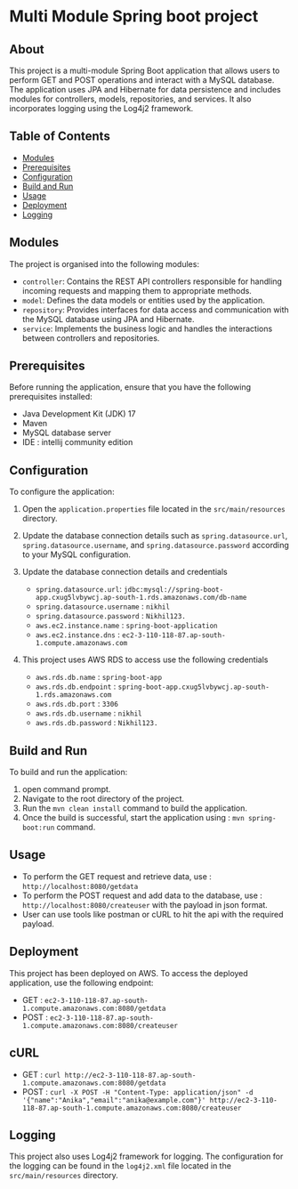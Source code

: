 # Multi Module Spring boot project

## About

This project is a multi-module Spring Boot application that allows users to perform GET and POST operations and interact with a MySQL database. The application uses JPA and Hibernate for data persistence and includes modules for controllers, models, repositories, and services. It also incorporates logging using the Log4j2 framework.  

## Table of Contents

- [Modules](#modules)
- [Prerequisites](#prerequisites)
- [Configuration](#configuration)
- [Build and Run](#build-and-run)
- [Usage](#usage)
- [Deployment](#Deployment)
- [Logging](#logging)


## Modules 

  The project is organised into the following modules:

 - `controller`: Contains the REST API controllers responsible for handling incoming requests and mapping them to appropriate methods.
 - `model`: Defines the data models or entities used by the application.
 - `repository`: Provides interfaces for data access and communication with the MySQL database using JPA and Hibernate.
 - `service`: Implements the business logic and handles the interactions between controllers and repositories.


## Prerequisites

Before running the application, ensure that you have the following prerequisites installed:

 - Java Development Kit (JDK) 17
 - Maven
 - MySQL database server
 - IDE : intellij community edition

## Configuration

To configure the application:

1. Open the `application.properties` file located in the `src/main/resources` directory.

2. Update the database connection details such as `spring.datasource.url`, `spring.datasource.username`, and `spring.datasource.password` according to your MySQL configuration.

3. Update the database connection details and credentials 
   - `spring.datasource.url`: `jdbc:mysql://spring-boot-app.cxug5lvbywcj.ap-south-1.rds.amazonaws.com/db-name`
   - `spring.datasource.username` : `nikhil`
   - `spring.datasource.password` : `Nikhil123.`
   - `aws.ec2.instance.name` : `spring-boot-application`
   - `aws.ec2.instance.dns` : `ec2-3-110-118-87.ap-south-1.compute.amazonaws.com`

4. This project uses AWS RDS to access use the following credentials
   - `aws.rds.db.name` : `spring-boot-app`
   - `aws.rds.db.endpoint` : `spring-boot-app.cxug5lvbywcj.ap-south-1.rds.amazonaws.com`
   - `aws.rds.db.port` : `3306`
   - `aws.rds.db.username` : `nikhil`
   - `aws.rds.db.password` : `Nikhil123.`
   

## Build and Run 

To build and run the application:

 1. open command prompt.
 2. Navigate to the root directory of the project.
 3. Run the `mvn clean install` command to build the application. 
 4. Once the build is successful, start the application using : `mvn spring-boot:run` command.

## Usage

 - To perform the GET request and retrieve data, use : `http://localhost:8080/getdata`
 - To perform the POST request and add data to the database, use : `http://localhost:8080/createuser` with the payload in json format.
 - User can use tools like postman or cURL to hit the api with the required payload.

## Deployment 

This project has been deployed on AWS. To access the deployed application, use the following endpoint:

 - GET : `ec2-3-110-118-87.ap-south-1.compute.amazonaws.com:8080/getdata`
 - POST : `ec2-3-110-118-87.ap-south-1.compute.amazonaws.com:8080/createuser`

 ## cURL 

 - GET : `curl http://ec2-3-110-118-87.ap-south-1.compute.amazonaws.com:8080/getdata`
 - POST : `curl -X POST -H "Content-Type: application/json" -d '{"name":"Anika","email":"anika@example.com"}' http://ec2-3-110-118-87.ap-south-1.compute.amazonaws.com:8080/createuser`
   

## Logging

This project also uses Log4j2 framework for logging. The configuration for the logging can be found in the `log4j2.xml` file located in the `src/main/resources` directory.

   